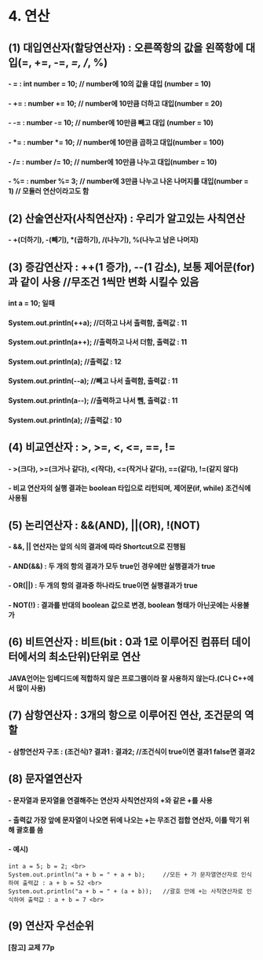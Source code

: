 # 4. 연산
## (1) 대입연산자(할당연산자) : 오른쪽항의 값을 왼쪽항에 대입(=, +=, -=, *=, /*, %)
#### - = : int number = 10; // number에 10의 값을 대입 (number = 10)
#### - += : number += 10; // number에 10만큼 더하고 대입(number = 20)
#### - -= : number -= 10; // number에 10만큼 빼고 대입 (number = 10)
#### - *= : number *= 10; // number에 10만큼 곱하고 대입(number = 100)
#### - /= : number /= 10; // number에 10만큼 나누고 대입(number = 10)
#### - %= : number %= 3; // number에 3만큼 나누고 나온 나머지를 대입(number = 1) // 모듈러 연산이라고도 함

## (2) 산술연산자(사칙연산자) : 우리가 알고있는 사칙연산
#### - +(더하기), -(빼기), *(곱하기), /(나누기), %(나누고 남은 나머지)

## (3) 증감연산자 : ++(1 증가), --(1 감소), 보통 제어문(for)과 같이 사용	//무조건 1씩만 변화 시킬수 있음
#### int a = 10; 일때
#### System.out.println(++a);	//더하고 나서 출력함, 출력값 : 11
#### System.out.println(a++);	//출력하고 나서 더함, 출력값 : 11
#### System.out.println(a);		//출력값 : 12
#### System.out.println(--a);	//빼고 나서 출력함, 출력값 : 11
#### System.out.println(a--);	//출력하고 나서 뺌, 출력값 : 11
#### System.out.println(a);		//출력값 : 10

## (4) 비교연산자 : >, >=, <, <=, ==, !=
#### - >(크다), >=(크거나 같다), <(작다), <=(작거나 같다), ==(같다), !=(같지 않다)
#### - 비교 연산자의 실행 결과는 boolean 타입으로 리턴되며, 제어문(if, while) 조건식에 사용됨

## (5) 논리연산자 : &&(AND), ||(OR), !(NOT)
#### - &&, || 연산자는 앞의 식의 결과에 따라 Shortcut으로 진행됨
#### - AND(&&) : 두 개의 항의 결과가 모두 true인 경우에만 실행결과가 true
#### - OR(||) : 두 개의 항의 결과중 하나라도 true이면 실행결과가 true
#### - NOT(!) : 결과를 반대의 boolean 값으로 변경, boolean 형태가 아닌곳에는 사용불가

## (6) 비트연산자 : 비트(bit : 0과 1로 이루어진 컴퓨터 데이터에서의 최소단위)단위로 연산
#### JAVA언어는 임베디드에 적합하지 않은 프로그램이라 잘 사용하지 않는다.(C나 C++에서 많이 사용)

## (7) 삼항연산자 : 3개의 항으로 이루어진 연산, 조건문의 역할
#### - 삼항연산자 구조 : (조건식)? 결과1 : 결과2;	//조건식이 true이면 결과1 false면 결과2

## (8) 문자열연산자
#### - 문자열과 문자열을 연결해주는 연산자 사칙연산자의 +와 같은 +를 사용
#### - 출력값 가장 앞에 문자열이 나오면 뒤에 나오는 +는 무조건 접합 연산자, 이를 막기 위해 괄호를 씀
#### - 예시) 
	int a = 5; b = 2; <br>
	System.out.println("a + b = " + a + b);		//모든 + 가 문자열연산자로 인식하여 출력값 : a + b = 52 <br>
	System.out.println("a + b = " + (a + b));	//괄호 안에 +는 사칙연산자로 인식하여 출력값 : a + b = 7 <br>

## (9) 연산자 우선순위
#### [참고] 교제 77p 




